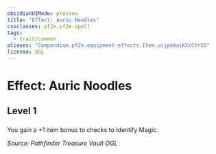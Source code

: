 ```yaml
---
obsidianUIMode: preview
title: "Effect: Auric Noodles"
cssclasses: pf2e,pf2e-spell
tags:
  - trait/common
aliases: "Compendium.pf2e.equipment-effects.Item.uijpoXaiKXcCYrSD"
license: OGL
---
```

# Effect: Auric Noodles
## Level 1
### 






You gain a +1 item bonus to checks to Identify Magic.

*Source: Pathfinder Treasure Vault*
*OGL*